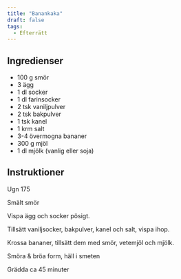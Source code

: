 ```yaml
---
title: "Banankaka"  
draft: false
tags:
  - Efterrätt
---
```


## Ingredienser
- 100 g smör
- 3 ägg
- 1 dl socker
- 1 dl farinsocker
- 2 tsk vaniljpulver
- 2 tsk bakpulver
- 1 tsk kanel
- 1 krm salt
- 3-4 övermogna bananer
- 300 g mjöl
- 1 dl mjölk (vanlig eller soja)

## Instruktioner
Ugn 175

Smält smör

Vispa ägg och socker pösigt.

Tillsätt vaniljsocker, bakpulver, kanel och salt, vispa ihop.

Krossa bananer, tillsätt dem med smör, vetemjöl och mjölk.

Smöra & bröa form, häll i smeten

Grädda ca 45 minuter
